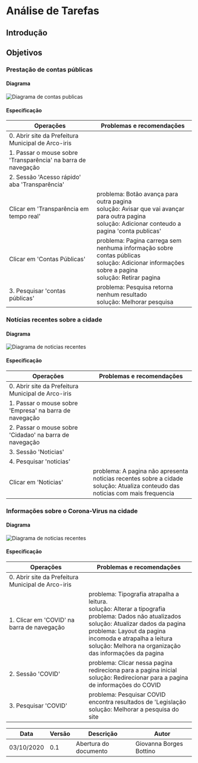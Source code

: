 # Análise de Tarefas
## Introdução

## Objetivos 
### Prestação de contas públicas
#### Diagrama
![Diagrama de contas publicas](/img/tarefas/contas_publicas_diagrama.png)

#### Especificação

| Operações | Problemas e recomendações |
|------|------|
| 0. Abrir site da Prefeitura Municipal de Arco-iris |  |
| 1. Passar o mouse sobre 'Transparência'  na barra de navegação |  |
| 2. Sessão 'Acesso rápido'  aba 'Transparência' |  |
| Clicar em 'Transparência em tempo real' | problema: Botão avança para outra pagina <br>solução: Avisar que vai avançar para outra pagina <br> solução: Adicionar conteudo a pagina 'conta publicas'| 
| Clicar em 'Contas Públicas' | problema: Pagina carrega sem nenhuma informação sobre contas públicas <br> solução: Adicionar informações sobre a pagina <br> solução: Retirar pagina|
| 3. Pesquisar 'contas públicas' | problema: Pesquisa retorna nenhum resultado <br> solução: Melhorar pesquisa|

### Notícias recentes sobre a cidade
#### Diagrama
![Diagrama de noticias recentes](/img/tarefas/noticias_recentes_diagrama.png)

#### Especificação

| Operações | Problemas e recomendações |
|------|------|
| 0. Abrir site da Prefeitura Municipal de Arco-iris |  |
| 1. Passar o mouse sobre 'Empresa'  na barra de navegação |  |
| 2. Passar o mouse sobre 'Cidadao'  na barra de navegação |  |
| 3. Sessão 'Noticias' |  |
| 4. Pesquisar 'noticias' |  |
| Clicar em 'Noticias' | problema: A pagina não apresenta noticias recentes sobre a cidade<br>solução: Atualiza conteudo das noticias com mais frequencia |

### Informações sobre o Corona-Virus na cidade
#### Diagrama
![Diagrama de noticias recentes](/img/tarefas/covid_diagrama.png)

#### Especificação

| Operações | Problemas e recomendações |
|------|------|
| 0. Abrir site da Prefeitura Municipal de Arco-iris |  |
| 1. Clicar em 'COVID'  na barra de navegação | problema: Tipografia atrapalha a leitura.<br>solução: Alterar a tipografia<br>problema: Dados não atualizados<br>solução: Atualizar dados da pagina<br>problema: Layout da pagina incomoda e atrapalha a leitura<br>solução: Melhora na organização das informações da pagina|
| 2. Sessão 'COVID' | problema: Clicar nessa pagina redireciona para a pagina inicial<br>solução: Redirecionar para a pagina de informações do COVID|
| 3. Pesquisar 'COVID' | problema: Pesquisar COVID encontra resultados de 'Legislação<br>solução: Melhorar a pesquisa do site|


| Data | Versão | Descrição | Autor |
|------|------|------|------|
|03/10/2020|0.1|Abertura do documento |Giovanna Borges Bottino|